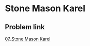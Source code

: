 # Stone Mason Karel
## Problem link

[07_Stone Mason Karel](https://codeinplace.stanford.edu/cip5/ide/a/stonemason)